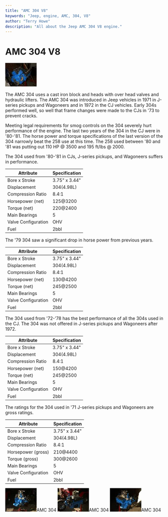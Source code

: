 ```yaml
---
title: "AMC 304 V8"
keywords: "Jeep, engine, AMC, 304, V8"
author: "Terry Howe"
description: "All about the Jeep AMC 304 V8 engine."
---
```

# AMC 304 V8

[![AMC 304](../../img/engine/3041_.jpg)](../../img/engine/3041.jpg)

The AMC 304 uses a cast iron block and heads with over head valves and hydraulic lifters. The AMC 304 was introduced in Jeep vehicles in 1971 in J-series pickups and Wagoneers and in 1972 in the CJ vehicles. Early 304s performed well, so well that frame changes were made to the CJs in '73 to prevent cracks.

Meeting legal requirements for smog controls on the 304 severely hurt performance of the engine. The last two years of the 304 in the CJ were in '80-'81. The horse power and torque specifications of the last version of the 304 narrowly beat the 258 use at this time. The 258 used between '80 and '81 was putting out 110 HP @ 3500 and 195 ft/lbs @ 2000.

The 304 used from '80-'81 in CJs, J-series pickups, and Wagoneers suffers in performance.

| Attribute           | Specification |
|---------------------|---------------|
| Bore x Stroke       | 3.75" x 3.44" |
| Displacement        | 304(4.98L)    |
| Compression Ratio   | 8.4:1         |
| Horsepower (net)    | 125@3200      |
| Torque (net)        | 220@2400      |
| Main Bearings       | 5             |
| Valve Configuration | OHV           |
| Fuel                | 2bbl          |

The '79 304 saw a significant drop in horse power from previous years.

| Attribute           | Specification |
|---------------------|---------------|
| Bore x Stroke       | 3.75" x 3.44" |
| Displacement        | 304(4.98L)    |
| Compression Ratio   | 8.4:1         |
| Horsepower (net)    | 130@4200      |
| Torque (net)        | 245@2500      |
| Main Bearings       | 5             |
| Valve Configuration | OHV           |
| Fuel                | 2bbl          |

The 304 used from '72-'78 has the best performance of all the 304s used in the CJ. The 304 was not offered in J-series pickups and Wagoneers after 1972.

| Attribute           | Specification |
|---------------------|---------------|
| Bore x Stroke       | 3.75" x 3.44" |
| Displacement        | 304(4.98L)    |
| Compression Ratio   | 8.4:1         |
| Horsepower (net)    | 150@4200      |
| Torque (net)        | 245@2500      |
| Main Bearings       | 5             |
| Valve Configuration | OHV           |
| Fuel                | 2bbl          |

The ratings for the 304 used in '71 J-series pickups and Wagoneers are gross ratings.

| Attribute           | Specification |
|---------------------|---------------|
| Bore x Stroke       | 3.75" x 3.44" |
| Displacement        | 304(4.98L)    |
| Compression Ratio   | 8.4:1         |
| Horsepower (gross)  | 210@4400      |
| Torque (gross)      | 300@2600      |
| Main Bearings       | 5             |
| Valve Configuration | OHV           |
| Fuel                | 2bbl          |

[![AMC 304](../../img/engine/3042_.jpg)](../../img/engine/3042.jpg)AMC 304 [![AMC 304](../../img/engine/3044_.jpg)](../../img/engine/3044.jpg)AMC 304 [![AMC 304](../../img/engine/3043_.jpg)](../../img/engine/3043.jpg)AMC 304